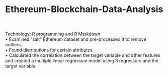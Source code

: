 # Ethereum-Blockchain-Data-Analysis
<br>
<br>Technology: R programming and R Markdown<br>
•	Examined “salt” Ethereum dataset and pre-processed it to remove outliers. <br>
•	Found distributions for certain attributes. <br>
•	Calculated the correlation between the target variable and other features and created a multiple linear regression model using 3 regressors and the target variable.<br>
